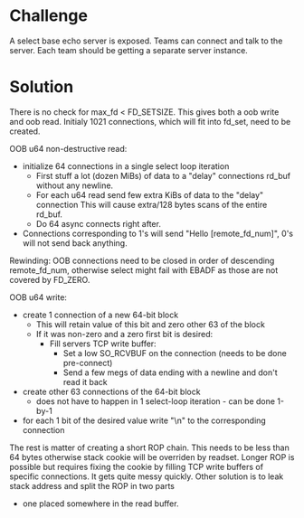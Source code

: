 # Challenge
A select base echo server is exposed.
Teams can connect and talk to the server.
Each team should be getting a separate server instance.

# Solution
There is no check for max_fd < FD_SETSIZE.
This gives both a oob write and oob read.
Initialy 1021 connections, which will fit into fd_set, need to be created.

OOB u64 non-destructive read:
 - initialize 64 connections in a single select loop iteration
   - First stuff a lot (dozen MiBs) of data to a "delay" connections
     rd_buf without any newline.
   - For each u64 read send few extra KiBs of data to the "delay" connection
     This will cause extra/128 bytes scans of the entire rd_buf.
   - Do 64 async connects right after.
 - Connections corresponding to 1's will send "Hello [remote_fd_num]",
   0's will not send back anything.

Rewinding:
OOB connections need to be closed in order of descending remote_fd_num,
otherwise select might fail with EBADF as those are not covered by FD_ZERO.

OOB u64 write:
 - create 1 connection of a new 64-bit block
   - This will retain value of this bit and zero other 63 of the block
   - If it was non-zero and a zero first bit is desired:
     - Fill servers TCP write buffer:
       - Set a low SO_RCVBUF on the connection (needs to be done pre-connect)
       - Send a few megs of data ending with a newline and don't read it back
 - create other 63 connections of the 64-bit block
   - does not have to happen in 1 select-loop iteration - can be done 1-by-1
 - for each 1 bit of the desired value write "\n" to the corresponding
   connection

The rest is matter of creating a short ROP chain.
This needs to be less than 64 bytes otherwise stack cookie will be overriden
by readset.
Longer ROP is possible but requires fixing the cookie by filling TCP write
buffers of specific connections. It gets quite messy quickly.
Other solution is to leak stack address and split the ROP in two parts
- one placed somewhere in the read buffer.

